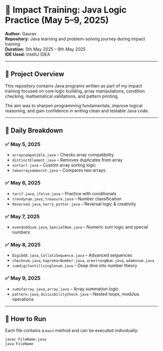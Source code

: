 # 🧠 Impact Training: Java Logic Practice (May 5–9, 2025)

**Author:** Gaurav  
**Repository:** Java learning and problem-solving journey during impact training  
**Duration:** 5th May 2025 – 9th May 2025  
**IDE Used:** IntelliJ IDEA

---

## 📂 Project Overview

This repository contains Java programs written as part of my impact training focused on core logic building, array manipulations, condition checking, mathematical validations, and pattern printing.

The aim was to sharpen programming fundamentals, improve logical reasoning, and gain confidence in writing clean and testable Java code.

---

## 📆 Daily Breakdown

### ✅ May 5, 2025
- `arraycompatible.java` – Checks array compatibility  
- `distinctElement.java` – Removes duplicates from array  
- `sortarr.java` – Custom array sorting logic  
- `twoarraysameornt.java` – Compares two arrays  

### ✅ May 6, 2025
- `tarif.java`, `ifelse.java` – Practice with conditionals  
- `trendynum.java`, `treasure.java` – Number classification  
- `Reversed.java`, `harry_potter.java` – Reversal logic & creativity

### ✅ May 7, 2025
- `evendoddsum.java`, `SpecialNum.java` – Numeric sum logic and special numbers

### ✅ May 8, 2025
- `DigiOdd.java`, `CollatzSequence.java` – Advanced sequences  
- `checknum.java`, `kaprekarNumber.java`, `armstrongNum.java`, `adamnnum.java`  
- `sumdigituntillsinglenum.java` – Deep dive into number theory

### ✅ May 9, 2025
- `sumofarray.java`, `array.java` – Array summation logic  
- `pattern.java`, `divisibilityCheck.java` – Nested loops, modulus operations

---

## 🔧 How to Run

Each file contains a `main` method and can be executed individually:

```bash
javac FileName.java
java FileName
